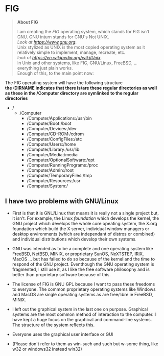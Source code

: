 # FIG
>**About FIG**  
>
>I am creating the *FIG* operating system, which stands for FIG isn't GNU. GNU inturn stands for GNU's Not UNIX.  
>*Look at https://www.gnu.org*.  
>Unix stylized as UNIX is the most copied operating system as it relatively simple to implement, manage, recreate, etc.  
>*look at https://en.wikipedia.org/wiki/Unix*.  
>In Unix and other systems, like FIG, GNU/Linux, FreeBSD, ... everything just plain works.  
>Enough of this, to the main point now:

The FIG operating system will have the following structure  
**the :DIRNAME indicates that there is/are  these regular directories as well as these in the /Computer directory are symlinked to the regular directories**  
- /  
    - /Computer  
        -  /Computer/Applications:/usr/bin  
        - /Computer/Boot:/boot  
        - /Computer/Devices:/dev  
        - /Computer/CD-ROM:/cdrom  
        - /Computer/ConfigFiles:/etc  
        - /Computer/Users:/home  
        - /Computer/Library:/usr/lib  
        - /Computer/Media:/media  
        - /Computer/OptionalSoftware:/opt  
        - /Computer/RunningPrograms:/proc  
        - /Computer/Admin:/root  
        - /Computer/TemporaryFiles:/tmp  
        - /Computer/Resources:/usr  
        - /Computer/System:/  
## I have two problems with GNU/Linux
- First is that it is GNU/Linux that means it is really not a single project but, it isn't. For example, the Linux *foundation* which develops the kernel, the GNU project which develops the whole core opeating system, the X.org foundation which build the X server, individual window managers or desktop environments (which are independant of distros or combined) and individual distributions which develop their own systems.
- GNU was intended as to be a complete and one operating system like FreeBSD, NetBSD, MINIX, or proprietary SunOS, NeXTSTEP, IRIX, MacOS ... but has failed to do so because of the kernel and the time to respond of the GNU project. Eventhough the GNU operating system is fragmented, I still use it, as I like the free software philosophy and is  better than proprietary software because of this.
- The license of FIG is GNU GPL because  I want to pass these freedoms to everyone. The common proprietary operating systems like Windows and MacOS are single operating systems as are free/libre ie FreeBSD, MINIX.
- I left out the graphical system in the last one on purpose. Graphical systems are the most common method of interaction to the computer. I have kept a huge focus on the graphical and command-line systems. The structure of the system reflects this.   
- Everyone uses the graphical user interface or GUI









- (Please don't  refer to them as win-such and such but w-some thing, like w32 or windows32 instead win32)
